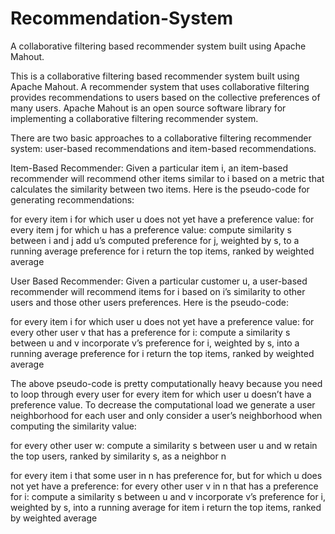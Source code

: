 # Recommendation-System
A collaborative filtering based recommender system built using Apache Mahout.

This is a collaborative filtering based recommender system built using Apache Mahout. A recommender system that uses collaborative filtering provides recommendations to users based on the collective preferences of many users. Apache Mahout is an open source software library for implementing a collaborative filtering recommender system. 

There are two basic approaches to a collaborative filtering recommender system: user-based recommendations and item-based recommendations. 

Item-Based Recommender:
Given a particular item i, an item-based recommender will recommend other items similar to i based on a metric that calculates the similarity between two items. Here is the pseudo-code for generating recommendations:

for every item i for which user u does not yet have a preference value:
    for every item j for which u has a preference value:
        compute similarity s between i and j
        add u’s computed preference for j, weighted by s, to a running average preference for i
return the top items, ranked by weighted average

User Based Recommender:
Given a particular customer u, a user-based recommender will recommend items for i based on i’s similarity to other users and those other users preferences. Here is the pseudo-code:

for every item i for which user u does not yet have a preference value:
    for every other user v that has a preference for i:
        compute a similarity s between u and v
        incorporate v’s preference for i, weighted by s, into a running average preference for i
return the top items, ranked by weighted average

The above pseudo-code is pretty computationally heavy because you need to loop through every user for every item for which user u doesn’t have a preference value. To decrease the computational load we generate a user neighborhood for each user and only consider a user’s neighborhood when computing the similarity value:

for every other user w:
    compute a similarity s between user u and w
    retain the top users, ranked by similarity s, as a neighbor n

for every item i that some user in n has preference for, but for which u does not yet have a preference:
    for every other user v in n that has a preference for i:
        compute a similarity s between u and v
        incorporate v’s preference for i, weighted by s, into a running average for item i
return the top items, ranked by weighted average
